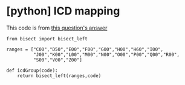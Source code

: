 # [python] ICD mapping

This code is from [this question's answer](https://stackoverflow.com/questions/60348489/how-to-order-strings-with-numbers-and-letters-in-order-to-categorize-in-python)

```{python}
from bisect import bisect_left

ranges = ["C00","D50","E00","F00","G00","H00","H60","I00",
          "J00","K00","L00","M00","N00","O00","P00","Q00","R00",
          "S00","V00","Z00"]

def icdGroup(code): 
    return bisect_left(ranges,code)
```
